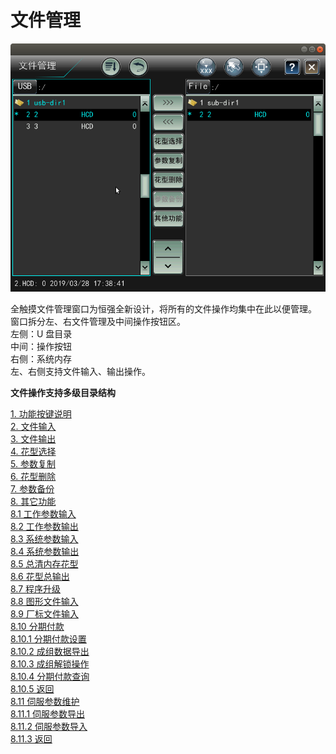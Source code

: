 # 文件管理

![](../.gitbook/assets/wen-jian-guan-li-zhu-jie-mian.png)

全触摸文件管理窗口为恒强全新设计，将所有的文件操作均集中在此以便管理。   
窗口拆分左、右文件管理及中间操作按钮区。  
左侧：U 盘目录   
中间：操作按钮   
右侧：系统内存   
左、右侧支持文件输入、输出操作。

**文件操作支持多级目录结构** 

[1. 功能按键说明](an-niu-shuo-ming.md)  
[2. 文件输入](wen-jian-shu-ru.md)  
[3. 文件输出](wen-jian-shu-chu.md)   
[4. 花型选择 ](hua-xing-xuan-ze.md)  
[5. 参数复制](can-shu-fu-zhi.md)  
[6. 花型删除 ](hua-xing-shan-chu.md)  
[7. 参数备份 ](can-shu-bei-fen.md)  
[8. 其它功能 ](qi-ta-gong-neng/)  
    [8.1 工作参数输入](qi-ta-gong-neng/gong-zuo-can-shu-shu-ru.md)   
    [8.2 工作参数输出 ](qi-ta-gong-neng/gong-zuo-can-shu-shu-chu.md)  
    [8.3 系统参数输入 ](qi-ta-gong-neng/xi-tong-can-shu-shu-ru.md)  
    [8.4 系统参数输出 ](qi-ta-gong-neng/xi-tong-can-shu-shu-chu.md)  
    [8.5 总清内存花型](qi-ta-gong-neng/zong-qing-nei-cun-hua-xing.md)   
    [8.6 花型总输出](qi-ta-gong-neng/hua-xing-zong-shu-chu.md)   
    [8.7 程序升级](qi-ta-gong-neng/cheng-xu-sheng-ji.md)   
    [8.8 图形文件输入](qi-ta-gong-neng/tu-xing-wen-jian-shu-ru.md)  
    [8.9 厂标文件输入](qi-ta-gong-neng/chang-biao-wen-jian-shu-ru.md)   
    [8.10 分期付款 ](qi-ta-gong-neng/fen-qi-fu-kuan/)  
        [8.10.1 分期付款设置](qi-ta-gong-neng/fen-qi-fu-kuan/fen-qi-fu-kuan-she-zhi.md)   
        [8.10.2 成组数据导出 ](qi-ta-gong-neng/fen-qi-fu-kuan/cheng-zu-shu-ju-dao-chu.md)  
       [ 8.10.3 成组解锁操作 ](qi-ta-gong-neng/fen-qi-fu-kuan/cheng-zu-jie-suo-cao-zuo.md)  
        [8.10.4 分期付款查询](qi-ta-gong-neng/fen-qi-fu-kuan/fen-qi-fu-kuan-cha-xun.md)   
        [8.10.5 返回 ](qi-ta-gong-neng/fen-qi-fu-kuan/fan-hui.md)  
    [8.11 伺服参数维护](qi-ta-gong-neng/si-fu-can-shu-wei-hu/)   
       [ 8.11.1 伺服参数导出](qi-ta-gong-neng/si-fu-can-shu-wei-hu/si-fu-can-shu-dao-chu.md)   
        [8.11.2 伺服参数导入](qi-ta-gong-neng/si-fu-can-shu-wei-hu/si-fu-can-shu-dao-ru.md)   
        [8.11.3 返回]()

